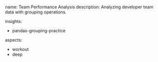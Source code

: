 name: Team Performance Analysis
description: Analyzing developer team data with grouping operations.

insights:
  - pandas-grouping-practice

aspects:
  - workout
  - deep 